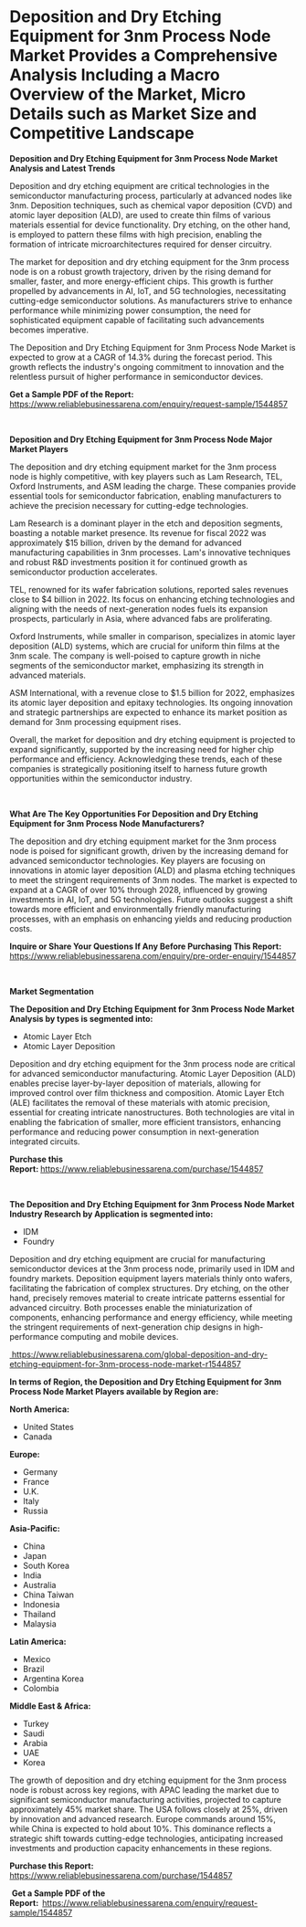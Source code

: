 <p><h1>Deposition and Dry Etching Equipment for 3nm Process Node Market Provides a Comprehensive Analysis Including a Macro Overview of the Market, Micro Details such as Market Size and Competitive Landscape</h1></p><p><strong>Deposition and Dry Etching Equipment for 3nm Process Node Market Analysis and Latest Trends</strong></p>
<p><p>Deposition and dry etching equipment are critical technologies in the semiconductor manufacturing process, particularly at advanced nodes like 3nm. Deposition techniques, such as chemical vapor deposition (CVD) and atomic layer deposition (ALD), are used to create thin films of various materials essential for device functionality. Dry etching, on the other hand, is employed to pattern these films with high precision, enabling the formation of intricate microarchitectures required for denser circuitry.</p><p>The market for deposition and dry etching equipment for the 3nm process node is on a robust growth trajectory, driven by the rising demand for smaller, faster, and more energy-efficient chips. This growth is further propelled by advancements in AI, IoT, and 5G technologies, necessitating cutting-edge semiconductor solutions. As manufacturers strive to enhance performance while minimizing power consumption, the need for sophisticated equipment capable of facilitating such advancements becomes imperative. </p><p>The Deposition and Dry Etching Equipment for 3nm Process Node Market is expected to grow at a CAGR of 14.3% during the forecast period. This growth reflects the industry's ongoing commitment to innovation and the relentless pursuit of higher performance in semiconductor devices.</p></p>
<p><strong>Get a Sample PDF of the Report:&nbsp;</strong> <a href="https://www.reliablebusinessarena.com/enquiry/request-sample/1544857?utm_campaign=3227&utm_medium=2&utm_source=Github&utm_content=ia&utm_term=16042025&utm_id=deposition-and-dry-etching-equipment-for-3nm-process-node">https://www.reliablebusinessarena.com/enquiry/request-sample/1544857</a></p>
<p>&nbsp;</p>
<p><strong>Deposition and Dry Etching Equipment for 3nm Process Node Major Market Players</strong></p>
<p><p>The deposition and dry etching equipment market for the 3nm process node is highly competitive, with key players such as Lam Research, TEL, Oxford Instruments, and ASM leading the charge. These companies provide essential tools for semiconductor fabrication, enabling manufacturers to achieve the precision necessary for cutting-edge technologies.</p><p>Lam Research is a dominant player in the etch and deposition segments, boasting a notable market presence. Its revenue for fiscal 2022 was approximately $15 billion, driven by the demand for advanced manufacturing capabilities in 3nm processes. Lam's innovative techniques and robust R&D investments position it for continued growth as semiconductor production accelerates.</p><p>TEL, renowned for its wafer fabrication solutions, reported sales revenues close to $4 billion in 2022. Its focus on enhancing etching technologies and aligning with the needs of next-generation nodes fuels its expansion prospects, particularly in Asia, where advanced fabs are proliferating.</p><p>Oxford Instruments, while smaller in comparison, specializes in atomic layer deposition (ALD) systems, which are crucial for uniform thin films at the 3nm scale. The company is well-poised to capture growth in niche segments of the semiconductor market, emphasizing its strength in advanced materials.</p><p>ASM International, with a revenue close to $1.5 billion for 2022, emphasizes its atomic layer deposition and epitaxy technologies. Its ongoing innovation and strategic partnerships are expected to enhance its market position as demand for 3nm processing equipment rises.</p><p>Overall, the market for deposition and dry etching equipment is projected to expand significantly, supported by the increasing need for higher chip performance and efficiency. Acknowledging these trends, each of these companies is strategically positioning itself to harness future growth opportunities within the semiconductor industry.</p></p>
<p>&nbsp;</p>
<p><strong>What Are The Key Opportunities For Deposition and Dry Etching Equipment for 3nm Process Node Manufacturers?</strong></p>
<p><p>The deposition and dry etching equipment market for the 3nm process node is poised for significant growth, driven by the increasing demand for advanced semiconductor technologies. Key players are focusing on innovations in atomic layer deposition (ALD) and plasma etching techniques to meet the stringent requirements of 3nm nodes. The market is expected to expand at a CAGR of over 10% through 2028, influenced by growing investments in AI, IoT, and 5G technologies. Future outlooks suggest a shift towards more efficient and environmentally friendly manufacturing processes, with an emphasis on enhancing yields and reducing production costs.</p></p>
<p><strong>Inquire or Share Your Questions If Any Before Purchasing This Report:</strong> <a href="https://www.reliablebusinessarena.com/enquiry/pre-order-enquiry/1544857?utm_campaign=3227&utm_medium=2&utm_source=Github&utm_content=ia&utm_term=16042025&utm_id=deposition-and-dry-etching-equipment-for-3nm-process-node">https://www.reliablebusinessarena.com/enquiry/pre-order-enquiry/1544857</a></p>
<p>&nbsp;</p>
<p><strong>Market Segmentation</strong></p>
<p><strong>The Deposition and Dry Etching Equipment for 3nm Process Node Market Analysis by types is segmented into:</strong></p>
<p><ul><li>Atomic Layer Etch</li><li>Atomic Layer Deposition</li></ul></p>
<p><p>Deposition and dry etching equipment for the 3nm process node are critical for advanced semiconductor manufacturing. Atomic Layer Deposition (ALD) enables precise layer-by-layer deposition of materials, allowing for improved control over film thickness and composition. Atomic Layer Etch (ALE) facilitates the removal of these materials with atomic precision, essential for creating intricate nanostructures. Both technologies are vital in enabling the fabrication of smaller, more efficient transistors, enhancing performance and reducing power consumption in next-generation integrated circuits.</p></p>
<p><strong>Purchase this Report:&nbsp;</strong><a href="https://www.reliablebusinessarena.com/purchase/1544857?utm_campaign=3227&utm_medium=2&utm_source=Github&utm_content=ia&utm_term=16042025&utm_id=deposition-and-dry-etching-equipment-for-3nm-process-node">https://www.reliablebusinessarena.com/purchase/1544857</a></p>
<p>&nbsp;</p>
<p><strong>The Deposition and Dry Etching Equipment for 3nm Process Node Market Industry Research by Application is segmented into:</strong></p>
<p><ul><li>IDM</li><li>Foundry</li></ul></p>
<p><p>Deposition and dry etching equipment are crucial for manufacturing semiconductor devices at the 3nm process node, primarily used in IDM and foundry markets. Deposition equipment layers materials thinly onto wafers, facilitating the fabrication of complex structures. Dry etching, on the other hand, precisely removes material to create intricate patterns essential for advanced circuitry. Both processes enable the miniaturization of components, enhancing performance and energy efficiency, while meeting the stringent requirements of next-generation chip designs in high-performance computing and mobile devices.</p></p>
<p><a href="https://www.reliablebusinessarena.com/global-deposition-and-dry-etching-equipment-for-3nm-process-node-market-r1544857?utm_campaign=3227&utm_medium=2&utm_source=Github&utm_content=ia&utm_term=16042025&utm_id=deposition-and-dry-etching-equipment-for-3nm-process-node">&nbsp;https://www.reliablebusinessarena.com/global-deposition-and-dry-etching-equipment-for-3nm-process-node-market-r1544857</a></p>
<p><strong>In terms of Region, the Deposition and Dry Etching Equipment for 3nm Process Node Market Players available by Region are:</strong></p>
<p>
    <p> <strong> North America: </strong>
        <ul>
            <li>United States</li>
            <li>Canada</li>
        </ul>
        </p> 
    <p> <strong> Europe: </strong>
        <ul>
            <li>Germany</li>
            <li>France</li>
            <li>U.K.</li>
            <li>Italy</li>
            <li>Russia</li>
        </ul>
        </p> 
    <p> <strong> Asia-Pacific: </strong>
        <ul>
            <li>China</li>
            <li>Japan</li>
            <li>South Korea</li>
            <li>India</li>
            <li>Australia</li>
            <li>China Taiwan</li>
            <li>Indonesia</li>
            <li>Thailand</li>
            <li>Malaysia</li>
        </ul>
        </p> 
    <p> <strong> Latin America: </strong>
        <ul>
            <li>Mexico</li>
            <li>Brazil</li>
            <li>Argentina Korea</li>
            <li>Colombia</li>
        </ul>
        </p> 
    <p> <strong> Middle East & Africa: </strong>
        <ul>
            <li>Turkey</li>
            <li>Saudi</li>
            <li>Arabia</li>
            <li>UAE</li>
            <li>Korea</li>
        </ul>
    </p>
    </p>
<p><p>The growth of deposition and dry etching equipment for the 3nm process node is robust across key regions, with APAC leading the market due to significant semiconductor manufacturing activities, projected to capture approximately 45% market share. The USA follows closely at 25%, driven by innovation and advanced research. Europe commands around 15%, while China is expected to hold about 10%. This dominance reflects a strategic shift towards cutting-edge technologies, anticipating increased investments and production capacity enhancements in these regions.</p></p>
<p><strong>Purchase this Report: </strong><a href="https://www.reliablebusinessarena.com/purchase/1544857?utm_campaign=3227&utm_medium=2&utm_source=Github&utm_content=ia&utm_term=16042025&utm_id=deposition-and-dry-etching-equipment-for-3nm-process-node">https://www.reliablebusinessarena.com/purchase/1544857</a></p>
<p>&nbsp;<strong>Get a Sample PDF of the Report:&nbsp;&nbsp;</strong><a href="https://www.reliablebusinessarena.com/enquiry/request-sample/1544857?utm_campaign=3227&utm_medium=2&utm_source=Github&utm_content=ia&utm_term=16042025&utm_id=deposition-and-dry-etching-equipment-for-3nm-process-node">https://www.reliablebusinessarena.com/enquiry/request-sample/1544857</a></p>
<p><strong></strong></p>
<p><p></p><p></p><p></p></p>
